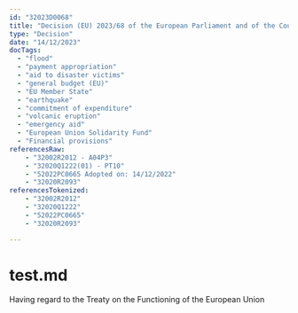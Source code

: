 ```yaml
---
id: "32023D0068"
title: "Decision (EU) 2023/68 of the European Parliament and of the Council of 14 December 2022 on the mobilisation of the European Union Solidarity Fund to provide assistance to Germany, Belgium, the Netherlands, Austria, Luxembourg, Spain and Greece further to natural disasters that took place in those countries in the course of 2021"
type: "Decision"
date: "14/12/2023"
docTags:
  - "flood"
  - "payment appropriation"
  - "aid to disaster victims"
  - "general budget (EU)"
  - "EU Member State"
  - "earthquake"
  - "commitment of expenditure"
  - "volcanic eruption"
  - "emergency aid"
  - "European Union Solidarity Fund"
  - "Financial provisions"
referencesRaw:
    - "32002R2012 - A04P3"
    - "32020Q1222(01) - PT10"
    - "52022PC0665 Adopted on: 14/12/2022"
    - "32020R2093"
referencesTokenized:
    - "32002R2012"
    - "32020Q1222"
    - "52022PC0665"
    - "32020R2093"

---
```

<content-header :type="type" :id="id" :date="date" :doc-tags="docTags" :references-raw="referencesRaw" :references-tokenized="referencesTokenized"></content-header>

# test.md
Having regard to the Treaty on the Functioning of the European Union
